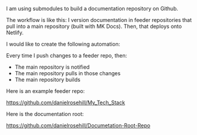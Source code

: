 I am using submodules to build a documentation repository on Github.

The workflow is like this: I version documentation in feeder repositories that pull into a main repository (built with MK Docs). Then, that deploys onto Netlify.

I would like to create the following automation:

Every time I push changes to a feeder repo, then:

- The main repository is notified
- The main repository pulls in those changes
- The main repository builds

Here is an example feeder repo:

https://github.com/danielrosehill/My_Tech_Stack

Here is the documentation root:

https://github.com/danielrosehill/Documetation-Root-Repo
